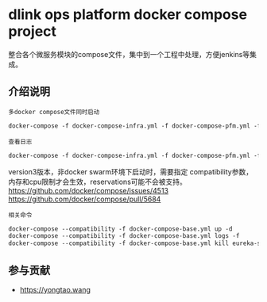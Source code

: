 # dlink ops platform docker compose project

整合各个微服务模块的compose文件，集中到一个工程中处理，方便jenkins等集成。

## 介绍说明

`多docker compose文件同时启动`

```xml
docker-compose -f docker-compose-infra.yml -f docker-compose-pfm.yml -f docker-compose-app-storage.yml -f docker-compose-app-dlink.yml up -d
```

`查看日志`

```xml
docker-compose -f docker-compose-infra.yml -f docker-compose-pfm.yml -f docker-compose-app-storage.yml -f docker-compose-app-dlink.yml logs -f
```

version3版本，非docker swarm环境下启动时，需要指定 compatibility参数，内存和cpu限制才会生效，reservations可能不会被支持。
https://github.com/docker/compose/issues/4513
https://github.com/docker/compose/pull/5684

`相关命令`

```xml
docker-compose --compatibility -f docker-compose-base.yml up -d
docker-compose --compatibility -f docker-compose-base.yml logs -f
docker-compose --compatibility -f docker-compose-base.yml kill eureka-server
```
    
## 参与贡献
    
* https://yongtao.wang